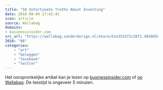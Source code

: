 ```yaml
---
title: "50 Unfortunate Truths About Investing"
date: 2018-08-04 17:42:42
icon: article
source: Wallabag
domains:
- businessinsider.com
src_url: "https://wallabag.sanderdorigo.nl/share/61e3531f2c2871.46566562"
2018: "08"
categories:
    - "art"
    - "beleggen"
    - "facebook"
    - "twitter"
---
```

Het oorspronkelijke artikel kan je lezen op [businessinsider.com](https://www.businessinsider.com/50-unfortunate-truths-about-investing-2013-11?international=true) of [op Wallabag](https://wallabag.sanderdorigo.nl/share/61e3531f2c2871.46566562). De leestijd is ongeveer 5 minuten.